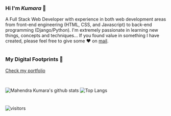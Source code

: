### Hi I'm *Kumara* 👋

A Full Stack Web Developer with experience in both web development areas from front-end engineering (HTML, CSS, and Javascript) to back-end programming (Django/Python). I'm extremely passionate in learning new things, concepts and techniques... If you found value in something I have created, please feel free to give some ♥ on [mail](mailto:mahendrakumara268@gmail.com).

#

### My Digital Footprints 🌱
[Check my portfolio]()

<br>

![Mahendra Kumara's github stats](https://github-readme-stats.vercel.app/api?username=Kumara2mahe&hide=contribs,prs&show_icons=true&hide_border=true&title_color=000)
![Top Langs](https://github-readme-stats.vercel.app/api/top-langs/?username=Kumara2mahe&hide=procfile&layout=compact&hide_border=true)

#

![visitors](https://visitor-badge.glitch.me/badge?page_id=Kumara2mahe.visitor-badge&left_color=blue&right_color=maroon)
